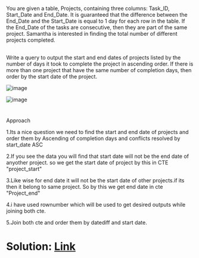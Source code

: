 #
You are given a table, Projects, containing three columns: Task_ID, Start_Date and End_Date. It is guaranteed that the difference between the End_Date and the Start_Date is equal to 1 day for each row in the table.
If the End_Date of the tasks are consecutive, then they are part of the same project. Samantha is interested in finding the total number of different projects completed.

##
Write a query to output the start and end dates of projects listed by the number of days it took to complete the project in ascending order. If there is more than one project that have the same number of completion days, then order by the start date of the project.

![image](https://github.com/DeepanRaju-exe/Hacker_Rank_SQL_Solutions/assets/68472546/9925d8bf-4c6b-4fd1-adcb-d3fd2e0b4de4)

![image](https://github.com/DeepanRaju-exe/Hacker_Rank_SQL_Solutions/assets/68472546/52b6c627-fdcb-4aab-bceb-b29f34b58b6b)



#
Approach

1.Its a nice question we need to find the start and end date of projects and order them by Ascending of completion days and conflicts resolved by start_date ASC

2.If you see the data you will find that start date will not be the end date of anyother project. so we get the start date of project by this in CTE "project_start"

3.Like wise for end date it will not be the start date of other projects.if its then it belong to same project. So by this we get end date in cte "Project_end"

4.i have used rownumber which will be used to get desired outputs while joining both cte.

5.Join both cte and order them by datediff and start date.

Solution: [Link]()
==========================
